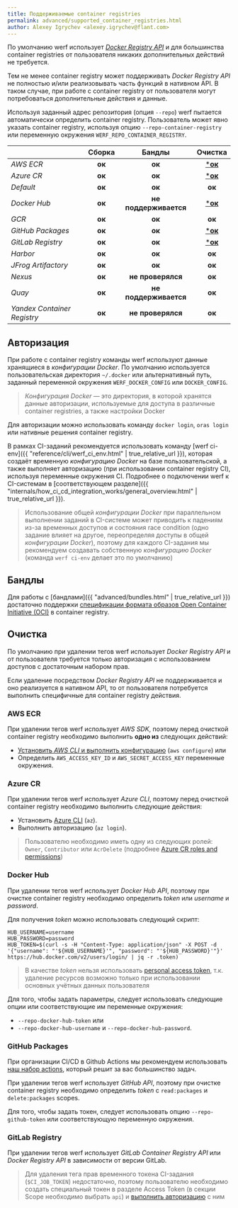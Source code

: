 ```yaml
---
title: Поддерживаемые container registries
permalink: advanced/supported_container_registries.html
author: Alexey Igrychev <alexey.igrychev@flant.com>
---
```


По умолчанию werf использует [_Docker Registry API_](https://docs.docker.com/registry/spec/api/) и для большинства container registries от пользователя никаких дополнительных действий не требуется.

Тем не менее container registry может поддерживать _Docker Registry API_ не полностью и/или реализовывать часть функций в нативном API. В таком случае, при работе с container registry от пользователя могут потребоваться дополнительные действия и данные.

Используя заданный адрес репозитория (опция `--repo`) werf пытается автоматически определить container registry. Пользователь может явно указать container registry, используя опцию `--repo-container-registry` или переменную окружения `WERF_REPO_CONTAINER_REGISTRY`.

|                                           | Сборка | Бандлы                | Очистка                                        |
| -------------------------------------     | :----: | :-------------------: | :--------------------------------------------: |
| _AWS ECR_                                 | **ок** |         **ок**        |            [***ок**](#aws-ecr)                 |
| _Azure CR_                                | **ок** |         **ок**        |            [***ок**](#azure-cr)                |
| _Default_                                 | **ок** |         **ок**        |                   **ок**                       |
| _Docker Hub_                              | **ок** | **не поддерживается** |           [***ок**](#docker-hub)               |
| _GCR_                                     | **ок** |         **ок**        |                   **ок**                       |
| _GitHub Packages_                         | **ок** |         **ок**        |         [***ок**](#github-packages)            |
| _GitLab Registry_                         | **ок** |         **ок**        |         [***ок**](#gitlab-registry)            |
| _Harbor_                                  | **ок** |         **ок**        |                   **ок**                       |
| _JFrog Artifactory_                       | **ок** |         **ок**        |                   **ок**                       |
| _Nexus_                                   | **ок** |   **не проверялся**   |                   **ок**                       |
| _Quay_                                    | **ок** | **не поддерживается** |                   **ок**                       |
| _Yandex Container Registry_               | **ок** |   **не проверялся**   |                   **ок**                       |

## Авторизация

При работе с container registry команды werf используют данные хранящиеся в _конфигурации Docker_. По умолчанию используется пользовательская директория `~/.docker` или альтернативный путь, заданный переменной окружения `WERF_DOCKER_CONFIG` или `DOCKER_CONFIG`.

> _Конфигурация Docker_ — это директория, в которой хранятся данные авторизации, используемые для доступа в различные container registries, а также настройки Docker

Для авторизации можно использовать команду `docker login`, `oras login` или нативные решения container registry.

В рамках CI-заданий рекомендуется использовать команду [werf ci-env]({{ "reference/cli/werf_ci_env.html" | true_relative_url }}), которая создаёт временную _конфигурацию Docker_ на базе пользовательской, а также выполняет авторизацию (при использовании container registry CI), используя переменные окружения CI. Подробнее о подключении werf к CI-системам в [соответствующем разделе]({{ "internals/how_ci_cd_integration_works/general_overview.html" | true_relative_url }}).

> Использование общей _конфигурации Docker_ при параллельном выполнении заданий в CI-системе может приводить к падениям из-за временных доступов и состояния race condition (одно задание влияет на другое, переопределяя доступы в общей _конфигурации Docker_), поэтому для каждого CI-задания мы рекомендуем создавать собственную _конфигурацию Docker_ (команда `werf ci-env` делает это по умолчанию)

## Бандлы

Для работы с [бандлами]({{ "advanced/bundles.html" | true_relative_url }}) достаточно поддержки [спецификации формата образов Open Container Initiative (OCI)](https://github.com/opencontainers/image-spec) в container registry.

## Очистка

По умолчанию при удалении тегов werf использует _Docker Registry API_ и от пользователя требуется только авторизация с использованием доступов с достаточным набором прав. 

Если удаление посредством _Docker Registry API_ не поддерживается и оно реализуется в нативном API, то от пользователя потребуется выполнить специфичные для container registry действия.

### AWS ECR

При удалении тегов werf использует _AWS SDK_, поэтому перед очисткой container registry необходимо выполнить **одно из** следующих действий:

- [Установить _AWS CLI_ и выполнить конфигурацию](https://docs.aws.amazon.com/cli/latest/userguide/cli-chap-configure.html#cli-quick-configuration) (`aws configure`) или
- Определить `AWS_ACCESS_KEY_ID` и `AWS_SECRET_ACCESS_KEY` переменные окружения.
      
### Azure CR

При удалении тегов werf использует _Azure CLI_, поэтому перед очисткой container registry необходимо выполнить следующие действия: 

- Установить [Azure CLI](https://docs.microsoft.com/en-us/cli/azure/install-azure-cli?view=azure-cli-latest) (`az`).
- Выполнить авторизацию (`az login`).

> Пользователю необходимо иметь одну из следующих ролей: `Owner`, `Contributor` или `AcrDelete` (подробнее [Azure CR roles and permissions](https://docs.microsoft.com/en-us/azure/container-registry/container-registry-roles)) 

### Docker Hub

При удалении тегов werf использует _Docker Hub API_, поэтому при очистке container registry необходимо определить _token_ или _username_ и _password_.

Для получения _token_ можно использовать следующий скрипт:

```shell
HUB_USERNAME=username
HUB_PASSWORD=password
HUB_TOKEN=$(curl -s -H "Content-Type: application/json" -X POST -d '{"username": "'${HUB_USERNAME}'", "password": "'${HUB_PASSWORD}'"}' https://hub.docker.com/v2/users/login/ | jq -r .token)
```

> В качестве _token_ нельзя использовать [personal access token](https://docs.docker.com/docker-hub/access-tokens/), т.к. удаление ресурсов возможно только при использовании основных учётных данных пользователя

Для того, чтобы задать параметры, следует использовать следующие опции или соответствующие им переменные окружения:
- `--repo-docker-hub-token` или
- `--repo-docker-hub-username` и `--repo-docker-hub-password`.

### GitHub Packages

При организации CI/CD в Github Actions мы рекомендуем использовать [наш набор actions](https://github.com/werf/actions), который решит за вас большинство задач.

При удалении тегов werf использует _GitHub API_, поэтому при очистке container registry необходимо определить _token_ с `read:packages` и `delete:packages` scopes.

Для того, чтобы задать токен, следует использовать опцию `--repo-github-token` или соответствующую переменную окружения.

### GitLab Registry

При удалении тегов werf использует _GitLab Container Registry API_ или _Docker Registry API_ в зависимости от версии GitLab.

> Для удаления тега прав временного токена CI-задания (`$CI_JOB_TOKEN`) недостаточно, поэтому пользователю необходимо создать специальный токен в разделе Access Token (в секции Scope необходимо выбрать `api`) и [выполнить авторизацию](#авторизация) с ним 

